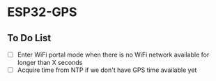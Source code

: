 # ESP32-GPS


## To Do List

- [ ] Enter WiFi portal mode when there is no WiFi network available for longer than X seconds
- [ ] Acquire time from NTP if we don't have GPS time available yet
